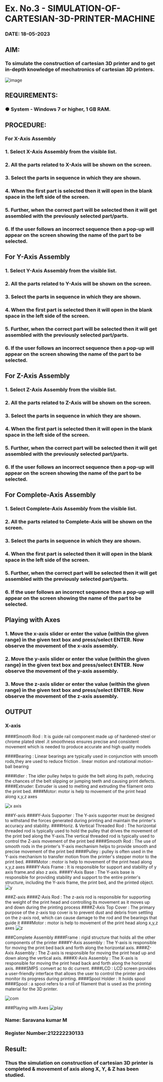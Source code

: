 # Ex. No.3 - SIMULATION-OF-CARTESIAN-3D-PRINTER-MACHINE
### DATE: 18-05-2023

## AIM:
### To simulate the construction of cartesian 3D printer and to get in-depth knowledge of mechatronics of cartesian 3D printers.

![image](https://github.com/Sellakumar1987/Ex.-No.-3---SIMULATION-OF-CARTESIAN-3D-PRINTER-MACHINE/assets/113594316/69572917-1257-45d7-bf57-ff48a6e5a711)

## REQUIREMENTS:
### ●	System - Windows 7 or higher, 1 GB RAM.

## PROCEDURE:
### For X-Axis Assembly
###   1.	Select X-Axis Assembly from the visible list.
###   2.	All the parts related to X-Axis will be shown on the screen.
###   3.	Select the parts in sequence in which they are shown.
###   4.	When the first part is selected then it will open in the blank space in the left side of the screen.
###   5.	Further, when the correct part will be selected then it will get assembled with the previously selected part/parts.
###   6.	If the user follows an incorrect sequence then a pop-up will appear on the screen showing the name of the part to be selected.

## For Y-Axis Assembly
###   1.	Select Y-Axis Assembly from the visible list.
###   2.	All the parts related to Y-Axis will be shown on the screen.
###   3.	Select the parts in sequence in which they are shown.
###   4.	When the first part is selected then it will open in the blank space in the left side of the screen.
###   5.	Further, when the correct part will be selected then it will get assembled with the previously selected part/parts.
###   6.	If the user follows an incorrect sequence then a pop-up will appear on the screen showing the name of the part to be selected.

## For Z-Axis Assembly
###   1.	Select Z-Axis Assembly from the visible list.
###   2.	All the parts related to Z-Axis will be shown on the screen.
###   3.	Select the parts in sequence in which they are shown.
###   4.	When the first part is selected then it will open in the blank space in the left side of the screen.
###   5.	Further, when the correct part will be selected then it will get assembled with the previously selected part/parts.
###   6.	If the user follows an incorrect sequence then a pop-up will appear on the screen showing the name of the part to be selected.

## For Complete-Axis Assembly
###   1.	Select Complete-Axis Assembly from the visible list.
###   2.	All the parts related to Complete-Axis will be shown on the screen.
###   3.	Select the parts in sequence in which they are shown.
###   4.	When the first part is selected then it will open in the blank space in the left side of the screen.
###   5.	Further, when the correct part will be selected then it will get assembled with the previously selected part/parts.
###   6.	If the user follows an incorrect sequence then a pop-up will appear on the screen showing the name of the part to be selected.

## Playing with Axes
###   1.	Move the x-axis slider or enter the value (within the given range) in the given text box and press/select ENTER. Now observe the movement of the x-axis assembly.
###   2.	Move the y-axis slider or enter the value (within the given range) in the given text box and press/select ENTER. Now observe the movement of the y-axis assembly.
###   3.	Move the z-axis slider or enter the value (within the given range) in the given text box and press/select ENTER. Now observe the movement of the z-axis assembly.

## OUTPUT
### X-axis
####Smooth Rod :
 It is guide rail component made up of hardened-steel or chrome plated steel .it smoothness ensures precise  and consistent movement which is needed to produce accurate and high quality models

####Bearing : 
Linear bearings are typically used in conjunction with smooth rods,they are used to reduce friction . linear motion and rotational motion-ball bearing

####Idler : 
The idler pulley  helps to guide the belt along its path, reducing the chances of the belt slipping or jumping teeth and causing print defects.
####Extruder:
Extruder is used to melting and extruding the filament onto the print bed.
####Motor: 
motor is help to movement of the print head along x,y,z axes

![x axis](https://github.com/Saravana-kumar369/Ex.-No.-3---SIMULATION-OF-CARTESIAN-3D-PRINTER-MACHINE/assets/117925254/4e8ff8bf-36fc-4f02-9a77-de0252f1f8fd)

###Y-axis
####Y-Axis Supporter :
The Y-axis supporter must be designed to withstand the forces generated during printing and maintain the printer's accuracy and stability.
####Horiz. & Vertical Threaded Rod :
The horizontal threaded rod is typically used to hold the pulley that drives the movement of the print bed along the Y-axis.The vertical threaded rod is typically used to control the Z-axis movement of the print bed
####Smooth Rod :
The use of smooth rods in the printer's Y-axis mechanism helps to provide smooth and precise movement of the print bed
####Pulley :
 pulley is often used in the Y-axis mechanism to transfer motion from the printer's stepper motor to the print bed.
####Motor :
motor is help to movement of the print head along x,y,z axes
####Y-Axis Frame :
It is responsible for support and stability of y axis frame.and also z axis.
####Y-Axis Base :
The Y-axis base is responsible for providing stability and support to the entire printer's structure, including the Y-axis frame, the print bed, and the printed object.
![y](https://github.com/Saravana-kumar369/Ex.-No.-3---SIMULATION-OF-CARTESIAN-3D-PRINTER-MACHINE/assets/117925254/926ba527-9017-42e0-9083-f1ba26c0b59d)


###Z-axis
####Z-Axis Rod :
The z-axis rod is responsible for supporting the weight of the print head and controlling its movement as it moves up and down during the printing process
####Z-Axis Top Cover :
The primary purpose of the z-axis top cover is to prevent dust and debris from settling on the z-axis rod, which can cause damage to the rod and the bearings that guide it
####Motor :
motor is help to movement of the print head along x,y,z axes
![z](https://github.com/Saravana-kumar369/Ex.-No.-3---SIMULATION-OF-CARTESIAN-3D-PRINTER-MACHINE/assets/117925254/457ddded-76d3-4e80-9e3a-0f2b252d75aa)


###Complete Assembly
####Frame :
 rigid structure that holds all the other components of the printer
####Y-Axis assembly :
The Y-axis is responsible for moving the print bed back and forth along the horizontal axis.
####Z-Axis Assembly :
The Z-axis is responsible for moving the print head up and down along the vertical axis.
####X-Axis Assembly :
The X-axis is responsible for moving the print head back and forth along the horizontal axis.
####SMPS :convert ac to dc current.
####LCD :
LCD screen provides a user-friendly interface that allows the user to control the printer and monitor its progress during printing.
####Spool Holder :
It holds spool
####Spool :
 a spool refers to a roll of filament that is used as the printing material for the 3D printer. 

![com](https://github.com/Saravana-kumar369/Ex.-No.-3---SIMULATION-OF-CARTESIAN-3D-PRINTER-MACHINE/assets/117925254/947c90b4-6661-4246-b472-256d3eee4406)


###Playing with Axes
![play](https://github.com/Saravana-kumar369/Ex.-No.-3---SIMULATION-OF-CARTESIAN-3D-PRINTER-MACHINE/assets/117925254/d139abd3-36a4-447c-8538-1b6548dfc873)



### Name: Saravana kumar M
### Register Number:212222230133

## Result: 
### Thus the simulation on construction of cartesian 3D printer is completed & movement of axis along X, Y, & Z has been studied.
